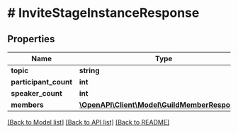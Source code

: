 # # InviteStageInstanceResponse

## Properties

Name | Type | Description | Notes
------------ | ------------- | ------------- | -------------
**topic** | **string** |  |
**participant_count** | **int** |  | [optional]
**speaker_count** | **int** |  | [optional]
**members** | [**\OpenAPI\Client\Model\GuildMemberResponse[]**](GuildMemberResponse.md) |  | [optional]

[[Back to Model list]](../../README.md#models) [[Back to API list]](../../README.md#endpoints) [[Back to README]](../../README.md)
